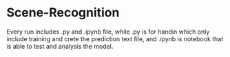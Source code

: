# Scene-Recognition

Every run includes .py and .ipynb file, while .py is for handin which only include training and crete the prediction text file, and .ipynb is notebook that is able to test and analysis the model.
